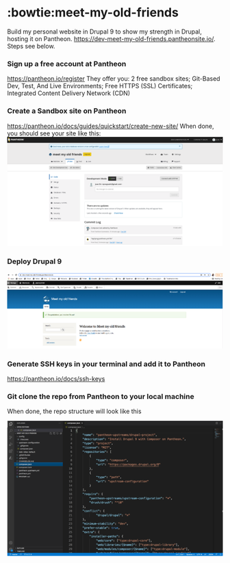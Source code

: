 # :bowtie:meet-my-old-friends
Build my personal website in Drupal 9 to show my strength in Drupal, hosting it on Pantheon.
https://dev-meet-my-old-friends.pantheonsite.io/. Steps see below. 

### Sign up a free account at Pantheon 
https://pantheon.io/register They offer you: 2 free sandbox sites; Git-Based Dev, Test, And Live Environments; Free HTTPS (SSL) Certificates; Integrated Content Delivery Network (CDN)

### Create a Sandbox site on Pantheon
https://pantheon.io/docs/guides/quickstart/create-new-site/ When done, you should see your site like this: 
<img src="./images/creat_a_new_site.png" alt="create a sandbox site on Pantheon" width="750" /> 

### Deploy Drupal 9
<img src="./images/install_drupal_9.png" alt="install drupal 9" width="750" /> 

### Generate SSH keys in your terminal and add it to Pantheon
https://pantheon.io/docs/ssh-keys

### Git clone the repo from Pantheon to your local machine 
When done, the repo structure will look like this

<img src="./images/git_clone_repo_to_your_local.png" alt="git clone repo to your local machine" width="750" />


